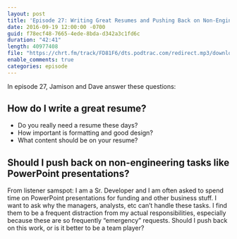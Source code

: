 ```yaml
---
layout: post
title: 'Episode 27: Writing Great Resumes and Pushing Back on Non-Engineering Tasks'
date: 2016-09-19 12:00:00 -0700
guid: f78ecf48-7665-4ede-8bda-d342a3c1fd6c
duration: "42:41"
length: 40977408
file: "https://chrt.fm/track/FD81F6/dts.podtrac.com/redirect.mp3/download.softskills.audio/sse-027.mp3"
enable_comments: true
categories: episode
---
```


In episode 27, Jamison and  Dave answer these questions:

## How do I write a great resume?

- Do you really need a resume these days?
- How important is formatting and good design?
- What content should be on your resume?

## Should I push back on non-engineering tasks like PowerPoint presentations?

From listener samspot: I am a Sr. Developer and I am often asked to spend time on PowerPoint
presentations for funding and other business stuff.  I want to ask why the managers, analysts,
etc can’t handle these tasks. I find them to be a frequent distraction from my actual
responsibilities, especially because these are so frequently “emergency” requests. Should I
push back on this work, or is it better to be a team player?

